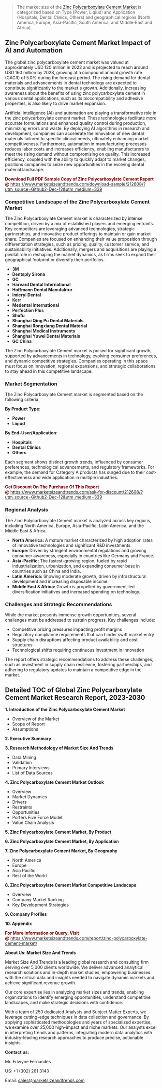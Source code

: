 <blockquote><p>The market size of the <a href="https://www.marketsizeandtrends.com/download-sample/212608/?utm_source=Github2-Dec-12&amp;utm_medium=339" target="_blank">Zinc Polycarboxylate Cement Market </a>is categorized based on Type (Power, Liqiud) and Application (Hospitals, Dental Clinics, Others) and geographical regions (North America, Europe, Asia-Pacific, South America, and Middle-East and Africa).</p></blockquote><p><h2>Zinc Polycarboxylate Cement Market Impact of AI and Automation</h2><p>The global zinc polycarboxylate cement market was valued at approximately USD 120 million in 2022 and is projected to reach around USD 160 million by 2028, growing at a compound annual growth rate (CAGR) of 5.0% during the forecast period. The rising demand for dental materials and advancements in dental technology are expected to contribute significantly to the market's growth. Additionally, increasing awareness about the benefits of using zinc polycarboxylate cement in various dental applications, such as its biocompatibility and adhesive properties, is also likely to drive market expansion.</p><p>Artificial intelligence (AI) and automation are playing a transformative role in the zinc polycarboxylate cement market. These technologies facilitate more accurate formulations and enhanced quality control during production, minimizing errors and waste. By deploying AI algorithms in research and development, companies can accelerate the innovation of new dental materials tailored to specific clinical needs, ultimately enhancing market competitiveness. Furthermore, automation in manufacturing processes reduces labor costs and increases efficiency, enabling manufacturers to meet the rising demand without compromising on quality. This increased efficiency, coupled with the ability to quickly adapt to market changes, positions companies to seize new opportunities in the evolving dental material landscape.</p></p><p><strong><span style="color: #800000;">Download Full PDF Sample Copy of Zinc Polycarboxylate Cement Report @</span>&nbsp;</strong><a href="https://www.marketsizeandtrends.com/download-sample/212608/?utm_source=Github2-Dec-12&amp;utm_medium=339">https://www.marketsizeandtrends.com/download-sample/212608/?utm_source=Github2-Dec-12&amp;utm_medium=339</a></p><h3>Competitive Landscape of the Zinc Polycarboxylate Cement Market</h3><p>The Zinc Polycarboxylate Cement market is characterized by intense competition, driven by a mix of established players and emerging entrants. Key competitors are leveraging advanced technologies, strategic partnerships, and innovative product offerings to maintain or gain market share. Companies are focused on enhancing their value proposition through differentiation strategies, such as pricing, quality, customer service, and sustainability initiatives. Additionally, mergers and acquisitions are playing a pivotal role in reshaping the market dynamics, as firms seek to expand their geographical footprint or diversify their portfolios.</p><p><strong><p><ul><li>3M </li><li> Dentsply Sirona </li><li> GC </li><li> Harvard Dental International </li><li> Hoffmann Dental Manufaktur </li><li> Imicryl Dental </li><li> Kerr </li><li> Medental International </li><li> Perfection Plus </li><li> Shofu </li><li> Shanghai Qing Pu Dental Materials </li><li> Shanghai Rongxiang Dental Material </li><li> Shanghai Medical Instruments </li><li> Shanghai Yuwei Dental Materials </li><li> GC China</p></li></ul></p></strong></p><p>The Zinc Polycarboxylate Cement market is poised for significant growth, supported by advancements in technology, evolving consumer preferences, and dynamic competitive strategies. Companies operating in this space must focus on innovation, regional expansions, and strategic collaborations to stay ahead in this competitive landscape.</p><h3>Market Segmentation</h3><p>The Zinc Polycarboxylate Cement market is segmented based on the following criteria:</p><p><strong>By Product Type:</strong></p><p><strong><p><ul><li>Power </li><li> Liqiud</p></li></ul></p></strong></p><p><strong>By End-User/Application:</strong></p><p><strong><p><ul><li>Hospitals </li><li> Dental Clinics </li><li> Others</p></li></ul></p></strong></p><p>Each segment shows distinct growth trends, influenced by consumer preferences, technological advancements, and regulatory frameworks. For example, the demand for Category A products has surged due to their cost-effectiveness and wide application in multiple industries.</p><p><strong><span style="color: #800000;">Get Discount On The Purchase Of This Report @&nbsp;</span></strong><a href="https://www.marketsizeandtrends.com/ask-for-discount/212608/?utm_source=Github2-Dec-12&amp;utm_medium=339">https://www.marketsizeandtrends.com/ask-for-discount/212608/?utm_source=Github2-Dec-12&amp;utm_medium=339</a></p><h3>Regional Analysis</h3><p>The Zinc Polycarboxylate Cement market is analyzed across key regions, including North America, Europe, Asia-Pacific, Latin America, and the Middle East &amp; Africa.</p><ul><li><strong>North America:</strong> A mature market characterized by high adoption rates of innovative technologies and significant R&amp;D investments.</li><li><strong>Europe:</strong> Driven by stringent environmental regulations and growing consumer awareness, especially in countries like Germany and France.</li><li><strong>Asia-Pacific:</strong> The fastest-growing region, fueled by rapid industrialization, urbanization, and expanding consumer base in countries such as China and India.</li><li><strong>Latin America:</strong> Showing moderate growth, driven by infrastructural development and increasing disposable income.</li><li><strong>Middle East &amp; Africa:</strong> Growth is propelled by government-led diversification initiatives and increased spending on technology.</li></ul><h3>Challenges and Strategic Recommendations</h3><p>While the market presents immense growth opportunities, several challenges must be addressed to sustain progress. Key challenges include:</p><ul><li>Competitive pricing pressures impacting profit margins</li><li>Regulatory compliance requirements that can hinder swift market entry</li><li>Supply chain disruptions affecting product availability and cost structures</li><li>Technological shifts requiring continuous investment in innovation</li></ul><p>The report offers strategic recommendations to address these challenges, such as investment in supply chain resilience, fostering partnerships, and adhering to regulatory updates to maintain a competitive edge in the market.</p><h2>Detailed TOC of Global Zinc Polycarboxylate Cement Market Research Report, 2023-2030</h2><p><strong>1. Introduction of the Zinc Polycarboxylate Cement Market</strong></p><ul><li>Overview of the Market</li><li>Scope of Report</li><li>Assumptions&nbsp;</li></ul><p><strong>2. Executive Summary</strong></p><p><strong>3. Research Methodology of <strong>Market Size And Trends</strong></strong></p><ul><li>Data Mining</li><li>Validation</li><li>Primary Interviews</li><li>List of Data Sources&nbsp;</li></ul><p><strong>4. Zinc Polycarboxylate Cement Market Outlook</strong></p><ul><li>Overview</li><li>Market Dynamics</li><li>Drivers</li><li>Restraints</li><li>Opportunities</li><li>Porters Five Force Model</li><li>Value Chain Analysis&nbsp;</li></ul><p><strong>5. Zinc Polycarboxylate Cement Market, By Product</strong></p><p><strong>6. Zinc Polycarboxylate Cement Market, By Application</strong></p><p><strong>7. Zinc Polycarboxylate Cement Market, By Geography</strong></p><ul><li>North America</li><li>Europe</li><li>Asia Pacific</li><li>Rest of the World&nbsp;</li></ul><p><strong>8. Zinc Polycarboxylate Cement Market Competitive Landscape</strong></p><ul><li>Overview</li><li>Company Market Ranking</li><li>Key Development Strategies&nbsp;</li></ul><p><strong>9. Company Profiles</strong></p><p><strong>10. Appendix</strong></p><p><strong><span style="color: #800000;">For More Information or Query, Visit @&nbsp;</span></strong><a href="https://www.marketsizeandtrends.com/report/zinc-polycarboxylate-cement-market/">https://www.marketsizeandtrends.com/report/zinc-polycarboxylate-cement-market/</a></p><p></p><p><strong>About Us:&nbsp;Market Size And Trends</strong></p><p>Market Size And Trends&nbsp;is a leading global research and consulting firm serving over 5,000 clients worldwide. We deliver advanced analytical research solutions and in-depth market studies, empowering businesses with the critical data and insights needed to navigate dynamic markets and achieve significant revenue growth.</p><p>Our core expertise lies in analyzing market sizes and trends, enabling organizations to identify emerging opportunities, understand competitive landscapes, and make strategic decisions with confidence.</p><p>With a team of 250 dedicated Analysts and Subject Matter Experts, we leverage cutting-edge techniques in data collection and governance. By applying sophisticated methodologies and years of specialized expertise, we examine over 25,000 high-impact and niche markets. Our analysts excel in interpreting trends and patterns, integrating modern data analytics with industry-leading research approaches to produce precise, actionable insights.</p><p><strong>Contact us:</strong></p><p>Mr. Edwyne Fernandes</p><p>US: +1 (302) 261 3143</p><p>Email: <a href="mailto:sales@marketsizeandtrends.com">sales@marketsizeandtrends.com</a>&nbsp;</p>
